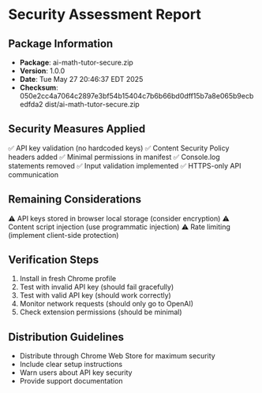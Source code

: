 # Security Assessment Report

## Package Information
- **Package**: ai-math-tutor-secure.zip
- **Version**: 1.0.0
- **Date**: Tue May 27 20:46:37 EDT 2025
- **Checksum**: 050e2cc4a7064c2897e3bf54b15404c7b6b66bd0dff15b7a8e065b9ecbedfda2  dist/ai-math-tutor-secure.zip

## Security Measures Applied
✅ API key validation (no hardcoded keys)
✅ Content Security Policy headers added
✅ Minimal permissions in manifest
✅ Console.log statements removed
✅ Input validation implemented
✅ HTTPS-only API communication

## Remaining Considerations
⚠️  API keys stored in browser local storage (consider encryption)
⚠️  Content script injection (use programmatic injection)
⚠️  Rate limiting (implement client-side protection)

## Verification Steps
1. Install in fresh Chrome profile
2. Test with invalid API key (should fail gracefully)
3. Test with valid API key (should work correctly)
4. Monitor network requests (should only go to OpenAI)
5. Check extension permissions (should be minimal)

## Distribution Guidelines
- Distribute through Chrome Web Store for maximum security
- Include clear setup instructions
- Warn users about API key security
- Provide support documentation
